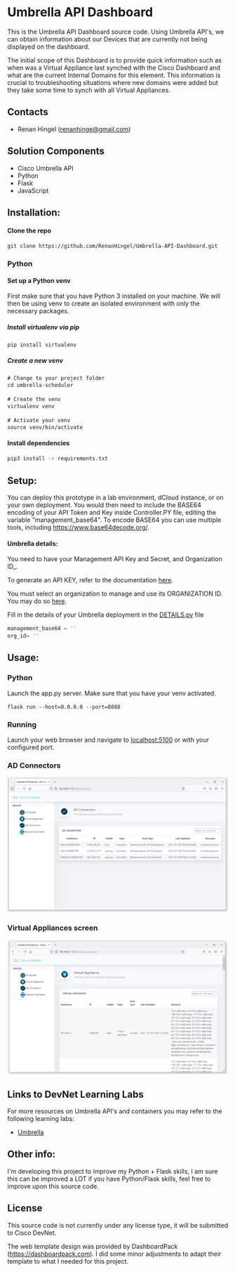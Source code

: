 # Umbrella API Dashboard
This is the Umbrella API Dashboard source code. Using Umbrella API's, we can obtain information about our Devices that are currently not being displayed on the dashboard.

The initial scope of this Dashboard is to provide quick information such as when was a Virtual Appliance last synched with the Cisco Dashboard and what are the current Internal Domains for this element. This information is crucial to troubleshooting situations where new domains were added but they take some time to synch with all Virtual Appliances. 

## Contacts

* Renan Hingel (renanhinge@gmail.com)

## Solution Components
* Cisco Umbrella API
* Python
* Flask
* JavaScript

## Installation:

#### Clone the repo
```console
git clone https://github.com/RenanHingel/Umbrella-API-Dashboard.git
```

### Python

#### Set up a Python venv
First make sure that you have Python 3 installed on your machine. We will then be using venv to create
an isolated environment with only the necessary packages.

##### Install virtualenv via pip
```
pip install virtualenv
```

##### Create a new venv
```
# Change to your project folder
cd umbrella-scheduler

# Create the venv
virtualenv venv

# Activate your venv
source venv/bin/activate
```

#### Install dependencies
```zsh
pip3 install -r requirements.txt
```


## Setup:
You can deploy this prototype in a lab environment, dCloud instance, or on your own deployment.
You would then need to include the BASE64 encoding of your API Token and Key inside Controller.PY file, editing the variable "management_base64". To encode BASE64 you can use multiple tools, including https://www.base64decode.org/.

#### Umbrella details:
You need to have your Management API Key and Secret, and Organization ID_.

To generate an API KEY, refer to the documentation [here](https://docs.umbrella.com/umbrella-api/docs/authentication-and-errors).

You must select an organization to manage and use its ORGANIZATION ID. You may do so
[here](https://docs.umbrella.com/deployment-umbrella/docs/find-your-organization-id).

Fill in the details of your Umbrella deployment in the [DETAILS.py](controller/DETAILS.py) file
```python
management_base64 = ''
org_id= ''
```

## Usage:

### Python
Launch the app.py server. Make sure that you have your venv activated.
```commandline
flask run --host=0.0.0.0 --port=8080
```

### Running
Launch your web browser and navigate to [localhost:5100](localhost:5100) or with your configured port.


### AD Connectors
![alt text](ad_connectors.PNG)

### Virtual Appliances screen
![alt text](virtual_appliances.PNG)


## Links to DevNet Learning Labs
For more resources on Umbrella API's and containers you may refer to the following learning labs:
* [Umbrella](https://developer.cisco.com/learning/modules/umbrella-v11)

## Other info:
I'm developing this project to improve my Python + Flask skills, I am sure this can be improved a LOT if you have Python/Flask skills, feel free to improve upon this source code.

## License
This source code is not currently under any license type, it will be submitted to Cisco DevNet.

The web template design was provided by DashboardPack (https://dashboardpack.com). I did some minor adjustments to adapt their template to what I needed for this project.
